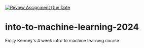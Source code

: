 [![Review Assignment Due Date](https://classroom.github.com/assets/deadline-readme-button-22041afd0340ce965d47ae6ef1cefeee28c7c493a6346c4f15d667ab976d596c.svg)](https://classroom.github.com/a/4BHcxru4)
# into-to-machine-learning-2024
Emily Kenney's 4 week intro to machine learning course
